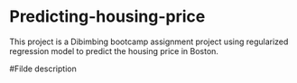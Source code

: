 # Predicting-housing-price
This project is a Dibimbing bootcamp assignment project using regularized regression model to predict the housing price in Boston.

#Filde description

